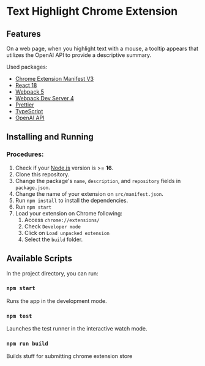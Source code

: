 # Text Highlight Chrome Extension

## Features

On a web page, when you highlight text with a mouse, a tooltip appears that utilizes the OpenAI API to provide a descriptive summary.

Used packages:

- [Chrome Extension Manifest V3](https://developer.chrome.com/docs/extensions/mv3/intro/mv3-overview/)
- [React 18](https://reactjs.org)
- [Webpack 5](https://webpack.js.org/)
- [Webpack Dev Server 4](https://webpack.js.org/configuration/dev-server/)
- [Prettier](https://prettier.io/)
- [TypeScript](https://www.typescriptlang.org/)
- [OpenAI API](https://platform.openai.com)

## Installing and Running

### Procedures:

1. Check if your [Node.js](https://nodejs.org/) version is >= **16**.
2. Clone this repository.
3. Change the package's `name`, `description`, and `repository` fields in `package.json`.
4. Change the name of your extension on `src/manifest.json`.
5. Run `npm install` to install the dependencies.
6. Run `npm start`
7. Load your extension on Chrome following:
   1. Access `chrome://extensions/`
   2. Check `Developer mode`
   3. Click on `Load unpacked extension`
   4. Select the `build` folder.

## Available Scripts

In the project directory, you can run:

### `npm start`

Runs the app in the development mode.

### `npm test`

Launches the test runner in the interactive watch mode.

### `npm run build`

Builds stuff for submitting chrome extension store

